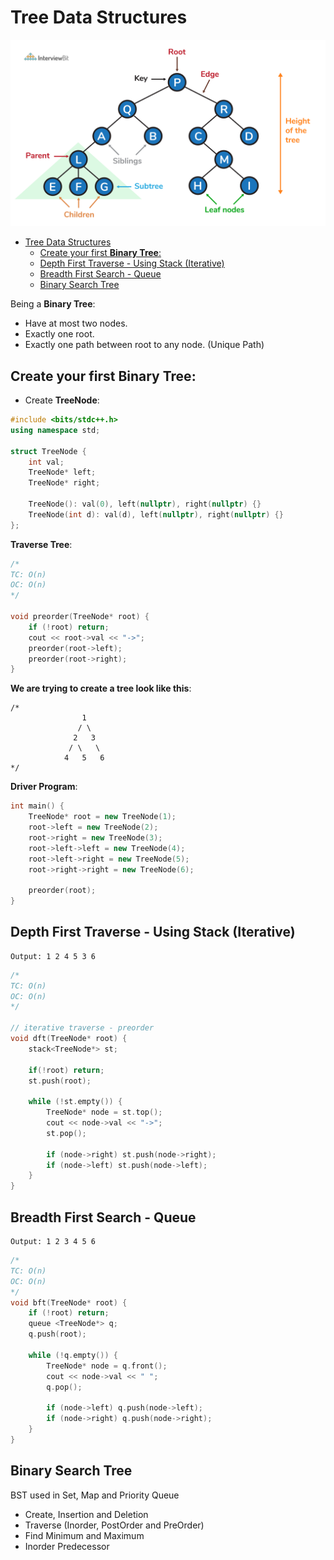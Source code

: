 # Tree Data Structures

![images](bt.png)

- [Tree Data Structures](#tree-data-structures)
  - [Create your first **Binary Tree**:](#create-your-first-binary-tree)
  - [Depth First Traverse - Using Stack (Iterative)](#depth-first-traverse---using-stack-iterative)
  - [Breadth First Search - Queue](#breadth-first-search---queue)
  - [Binary Search Tree](#binary-search-tree)

Being a **Binary Tree**:

- Have at most two nodes.
- Exactly one root.
- Exactly one path between root to any node. (Unique Path)

## Create your first **Binary Tree**:

- Create **TreeNode**:

```c++
#include <bits/stdc++.h>
using namespace std;

struct TreeNode {
    int val;
    TreeNode* left;
    TreeNode* right;

    TreeNode(): val(0), left(nullptr), right(nullptr) {}
    TreeNode(int d): val(d), left(nullptr), right(nullptr) {}
};

```

**Traverse Tree**:

```c++
/*
TC: O(n)
OC: O(n)
*/

void preorder(TreeNode* root) {
    if (!root) return;
    cout << root->val << "->";
    preorder(root->left);
    preorder(root->right);
}
```

**We are trying to create a tree look like this**:

```plaintext
/*
                1
               / \
              2   3
             / \   \
            4   5   6
*/
```

**Driver Program**:

```c++
int main() {
    TreeNode* root = new TreeNode(1);
    root->left = new TreeNode(2);
    root->right = new TreeNode(3);
    root->left->left = new TreeNode(4);
    root->left->right = new TreeNode(5);
    root->right->right = new TreeNode(6);

    preorder(root);
}
```

## Depth First Traverse - Using Stack (Iterative)

```plaintext
Output: 1 2 4 5 3 6
```

```c++
/*
TC: O(n)
OC: O(n)
*/

// iterative traverse - preorder
void dft(TreeNode* root) {
    stack<TreeNode*> st;

    if(!root) return;
    st.push(root);

    while (!st.empty()) {
        TreeNode* node = st.top();
        cout << node->val << "->";
        st.pop();

        if (node->right) st.push(node->right);
        if (node->left) st.push(node->left);
    }
}
```

## Breadth First Search - Queue

```plaintext
Output: 1 2 3 4 5 6
```

```c++
/*
TC: O(n)
OC: O(n)
*/
void bft(TreeNode* root) {
    if (!root) return;
    queue <TreeNode*> q;
    q.push(root);

    while (!q.empty()) {
        TreeNode* node = q.front();
        cout << node->val << " ";
        q.pop();

        if (node->left) q.push(node->left);
        if (node->right) q.push(node->right);
    }
}
```

## Binary Search Tree

BST used in Set, Map and Priority Queue

- Create, Insertion and Deletion
- Traverse (Inorder, PostOrder and PreOrder)
- Find Minimum and Maximum
- Inorder Predecessor 